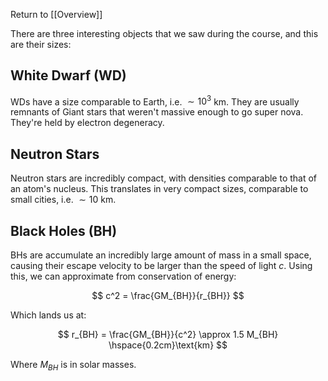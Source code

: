 Return to [[Overview]]

There are three interesting objects that we saw during the course, and this are their sizes:

## White Dwarf (WD)
WDs have a size comparable to Earth, i.e. $\sim 10^3$ km. They are usually remnants of Giant stars that weren't massive enough to go super nova. They're held by electron degeneracy.

## Neutron Stars
Neutron stars are incredibly compact, with densities comparable to that of an atom's nucleus. This translates in very compact sizes, comparable to small cities, i.e. $\sim 10$ km.

## Black Holes (BH)
BHs are accumulate an incredibly large amount of mass in a small space, causing their escape velocity to be larger than the speed of light $c$. Using this, we can approximate from conservation of energy:

$$
c^2 = \frac{GM_{BH}}{r_{BH}}
$$

Which lands us at:

$$
r_{BH} = \frac{GM_{BH}}{c^2} \approx 1.5 M_{BH} \hspace{0.2cm}\text{km}
$$

Where $M_{BH}$ is in solar masses.